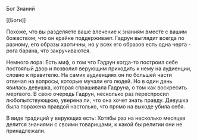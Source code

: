 Бог Знаний

[[Боги]]

Похоже, что вы разделяете ваше влечение к знаниям вместе с вашим божеством, что он крайне поддерживает. Гадрун выглядит всегда по разному, его образы хаотичны, но у всех его образов есть одна черта - рога барана, что закручиваются.

Немного лора:
Есть миф, о том что Гадрун когда-то построил себе постоялый двор и позволил верующим приходить к нему на аудиенции, словно к правителю. На самих аудиенциях он по большей части отвечал на вопросы, которые мучали его людей. Но в один день явилась девушка, которая спрашивала Гадруна, о том как воскресить мертвого. В свою очередь Гадрун, несколько раз переспросил любопытствующюю, уверена ли, что она хочет знать правду. Девушка была поражена правдой настолько, что прямо на выходе убила себя.

В виде традиций у верующих есть: 
Хотябы раз на несколько месяцев делится знаниями с своими товарищами, к какой бы религии они не принадлежали.